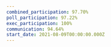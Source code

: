 ```yaml
---
combined_participation: 97.70%
poll_participation: 97.22%
exec_participation: 100%
communication: 94.64%
start_date: 2021-08-09T00:00:00.000Z
---
```

